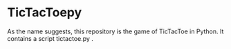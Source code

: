 # TicTacToepy
As the name suggests, this repository is the game of TicTacToe in Python. It contains a script tictactoe.py . 
